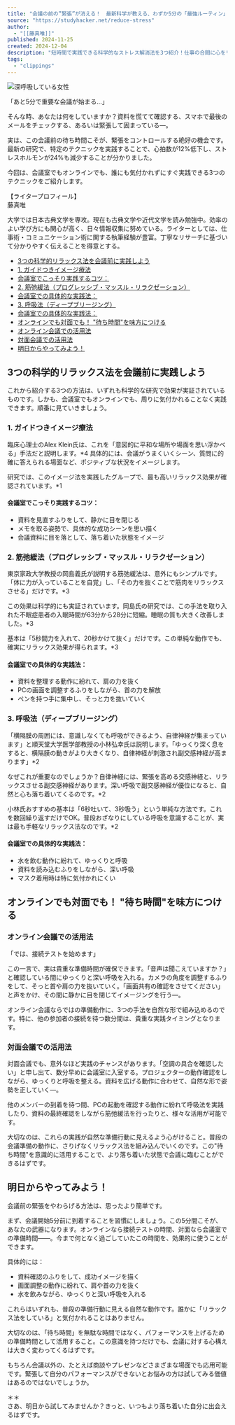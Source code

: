 ```yaml
---
title: "会議の前の”緊張”が消える！　最新科学が教える、わずか5分の「最強ルーティン」 - STUDY HACKER（スタディーハッカー）｜社会人の勉強法＆英語学習"
source: "https://studyhacker.net/reduce-stress"
author:
  - "[[藤真唯]]"
published: 2024-11-25
created: 2024-12-04
description: "短時間で実践できる科学的なストレス解消法を3つ紹介！仕事の合間に心をリフレッシュしましょう。"
tags:
  - "clippings"
---
```

![深呼吸している女性](https://cdn-ak.f.st-hatena.com/images/fotolife/s/sh_takato_suzuki/20241121/20241121161014.jpg)

「あと5分で重要な会議が始まる…」

そんな時、あなたは何をしていますか？資料を慌てて確認する、スマホで最後のメールをチェックする、あるいは緊張して固まっている—。

実は、この会議前の待ち時間こそが、緊張をコントロールする絶好の機会です。最新の研究で、特定のテクニックを実践することで、心拍数が12%低下し、ストレスホルモンが24%も減少することが分かりました。

今回は、会議室でもオンラインでも、誰にも気付かれずにすぐ実践できる3つのテクニックをご紹介します。

【ライタープロフィール】  
藤真唯

大学では日本古典文学を専攻。現在も古典文学や近代文学を読み勉強中。効率のよい学び方にも関心が高く、日々情報収集に努めている。ライターとしては、仕事術・コミュニケーション術に関する執筆経験が豊富。丁寧なリサーチに基づいて分かりやすく伝えることを得意とする。

- [3つの科学的リラックス法を会議前に実践しよう](https://studyhacker.net/#3%E3%81%A4%E3%81%AE%E7%A7%91%E5%AD%A6%E7%9A%84%E3%83%AA%E3%83%A9%E3%83%83%E3%82%AF%E3%82%B9%E6%B3%95%E3%82%92%E4%BC%9A%E8%AD%B0%E5%89%8D%E3%81%AB%E5%AE%9F%E8%B7%B5%E3%81%97%E3%82%88%E3%81%86)
- [1\. ガイドつきイメージ療法](https://studyhacker.net/#1-%E3%82%AC%E3%82%A4%E3%83%89%E3%81%A4%E3%81%8D%E3%82%A4%E3%83%A1%E3%83%BC%E3%82%B8%E7%99%82%E6%B3%95)
- [会議室でこっそり実践するコツ：](https://studyhacker.net/#%E4%BC%9A%E8%AD%B0%E5%AE%A4%E3%81%A7%E3%81%93%E3%81%A3%E3%81%9D%E3%82%8A%E5%AE%9F%E8%B7%B5%E3%81%99%E3%82%8B%E3%82%B3%E3%83%84)
- [2\. 筋弛緩法（プログレッシブ・マッスル・リラクゼーション）](https://studyhacker.net/#2-%E7%AD%8B%E5%BC%9B%E7%B7%A9%E6%B3%95%E3%83%97%E3%83%AD%E3%82%B0%E3%83%AC%E3%83%83%E3%82%B7%E3%83%96%E3%83%9E%E3%83%83%E3%82%B9%E3%83%AB%E3%83%AA%E3%83%A9%E3%82%AF%E3%82%BC%E3%83%BC%E3%82%B7%E3%83%A7%E3%83%B3)
- [会議室での具体的な実践法：](https://studyhacker.net/#%E4%BC%9A%E8%AD%B0%E5%AE%A4%E3%81%A7%E3%81%AE%E5%85%B7%E4%BD%93%E7%9A%84%E3%81%AA%E5%AE%9F%E8%B7%B5%E6%B3%95)
- [3\. 呼吸法（ディープブリージング）](https://studyhacker.net/#3-%E5%91%BC%E5%90%B8%E6%B3%95%E3%83%87%E3%82%A3%E3%83%BC%E3%83%97%E3%83%96%E3%83%AA%E3%83%BC%E3%82%B8%E3%83%B3%E3%82%B0)
- [会議室での具体的な実践法：](https://studyhacker.net/#%E4%BC%9A%E8%AD%B0%E5%AE%A4%E3%81%A7%E3%81%AE%E5%85%B7%E4%BD%93%E7%9A%84%E3%81%AA%E5%AE%9F%E8%B7%B5%E6%B3%95-1)
- [オンラインでも対面でも！ "待ち時間"を味方につける](https://studyhacker.net/#%E3%82%AA%E3%83%B3%E3%83%A9%E3%82%A4%E3%83%B3%E3%81%A7%E3%82%82%E5%AF%BE%E9%9D%A2%E3%81%A7%E3%82%82-%E5%BE%85%E3%81%A1%E6%99%82%E9%96%93%E3%82%92%E5%91%B3%E6%96%B9%E3%81%AB%E3%81%A4%E3%81%91%E3%82%8B)
- [オンライン会議での活用法](https://studyhacker.net/#%E3%82%AA%E3%83%B3%E3%83%A9%E3%82%A4%E3%83%B3%E4%BC%9A%E8%AD%B0%E3%81%A7%E3%81%AE%E6%B4%BB%E7%94%A8%E6%B3%95)
- [対面会議での活用法](https://studyhacker.net/#%E5%AF%BE%E9%9D%A2%E4%BC%9A%E8%AD%B0%E3%81%A7%E3%81%AE%E6%B4%BB%E7%94%A8%E6%B3%95)
- [明日からやってみよう！](https://studyhacker.net/#%E6%98%8E%E6%97%A5%E3%81%8B%E3%82%89%E3%82%84%E3%81%A3%E3%81%A6%E3%81%BF%E3%82%88%E3%81%86)

## 3つの科学的リラックス法を会議前に実践しよう

これから紹介する3つの方法は、いずれも科学的な研究で効果が実証されているものです。しかも、会議室でもオンラインでも、周りに気付かれることなく実践できます。順番に見ていきましょう。

### 1\. ガイドつきイメージ療法

臨床心理士のAlex Klein氏は、これを「意図的に平和な場所や場面を思い浮かべる」手法だと説明します。\*4 具体的には、会議がうまくいくシーン、質問に的確に答えられる場面など、ポジティブな状況をイメージします。

研究では、このイメージ法を実践したグループで、最も高いリラックス効果が確認されています。\*1

#### 会議室でこっそり実践するコツ：

- 資料を見直すふりをして、静かに目を閉じる
- メモを取る姿勢で、具体的な成功シーンを思い描く
- 会議資料に目を落として、落ち着いた状態をイメージ

### 2\. 筋弛緩法（プログレッシブ・マッスル・リラクゼーション）

東京家政大学教授の岡島義氏が説明する筋弛緩法は、意外にもシンプルです。「体に力が入っていることを自覚」し、「その力を抜くことで筋肉をリラックスさせる」だけです。\*3

この効果は科学的にも実証されています。岡島氏の研究では、この手法を取り入れた不眠症患者の入眠時間が63分から28分に短縮。睡眠の質も大きく改善しました。\*3

基本は「5秒間力を入れて、20秒かけて抜く」だけです。この単純な動作でも、確実にリラックス効果が得られます。\*3

#### 会議室での具体的な実践法：

- 資料を整理する動作に紛れて、肩の力を抜く
- PCの画面を調整するふりをしながら、首の力を解放
- ペンを持つ手に集中し、そっと力を抜いていく

### 3\. 呼吸法（ディープブリージング）

「横隔膜の周囲には、意識しなくても呼吸ができるよう、自律神経が集まっています」と順天堂大学医学部教授の小林弘幸氏は説明します。「ゆっくり深く息をすると、横隔膜の動きがより大きくなり、自律神経が刺激され副交感神経が高まります」\*2

なぜこれが重要なのでしょうか？自律神経には、緊張を高める交感神経と、リラックスさせる副交感神経があります。深い呼吸で副交感神経が優位になると、自然と心も落ち着いてくるのです。\*2

小林氏おすすめの基本は「6秒吐いて、3秒吸う」という単純な方法です。これを数回繰り返すだけでOK。普段おざなりにしている呼吸を意識することが、実は最も手軽なリラックス法なのです。\*2

#### 会議室での具体的な実践法：

- 水を飲む動作に紛れて、ゆっくりと呼吸
- 資料を読み込むふりをしながら、深い呼吸
- マスク着用時は特に気付かれにくい

## オンラインでも対面でも！ "待ち時間"を味方につける

### オンライン会議での活用法

「では、接続テストを始めます」

この一言で、実は貴重な準備時間が確保できます。「音声は聞こえていますか？」と確認している間にゆっくりと深い呼吸を入れる。カメラの角度を調整するふりをして、そっと首や肩の力を抜いていく。「画面共有の確認をさせてください」と声をかけ、その間に静かに目を閉じてイメージングを行う—。

オンライン会議ならではの準備動作に、3つの手法を自然な形で組み込めるのです。特に、他の参加者の接続を待つ数分間は、貴重な実践タイミングとなります。

### 対面会議での活用法

対面会議でも、意外なほど実践のチャンスがあります。「空調の具合を確認したい」と申し出て、数分早めに会議室に入室する。プロジェクターの動作確認をしながら、ゆっくりと呼吸を整える。資料を広げる動作に合わせて、自然な形で姿勢を正していく—。

他のメンバーの到着を待つ間、PCの起動を確認する動作に紛れて呼吸法を実践したり、資料の最終確認をしながら筋弛緩法を行ったりと、様々な活用が可能です。

大切なのは、これらの実践が自然な準備行動に見えるよう心がけること。普段の会議準備の動作に、さりげなくリラックス法を組み込んでいくのです。この"待ち時間"を意識的に活用することで、より落ち着いた状態で会議に臨むことができるはずです。

## 明日からやってみよう！

会議前の緊張をやわらげる方法は、思ったより簡単です。

まず、会議開始5分前に到着することを習慣にしましょう。この5分間こそが、あなたの武器になります。オンラインなら接続テストの時間、対面なら会議室での準備時間——。今まで何となく過ごしていたこの時間を、効果的に使うことができます。

具体的には：

- 資料確認のふりをして、成功イメージを描く
- 画面調整の動作に紛れて、肩や首の力を抜く
- 水を飲みながら、ゆっくりと深い呼吸を入れる

これらはいずれも、普段の準備行動に見える自然な動作です。誰かに「リラックス法をしている」と気付かれることはありません。

大切なのは、「待ち時間」を無駄な時間ではなく、パフォーマンスを上げるための準備時間として活用すること。この意識を持つだけでも、会議に対する心構えは大きく変わってくるはずです。

もちろん会議以外の、たとえば商談やプレゼンなどさまざまな場面でも応用可能です。緊張して自分のパフォーマンスができないとお悩みの方は試してみる価値はあるのではないでしょうか。

  
＊＊  
さあ、明日から試してみませんか？きっと、いつもより落ち着いた自分に出会えるはずです。